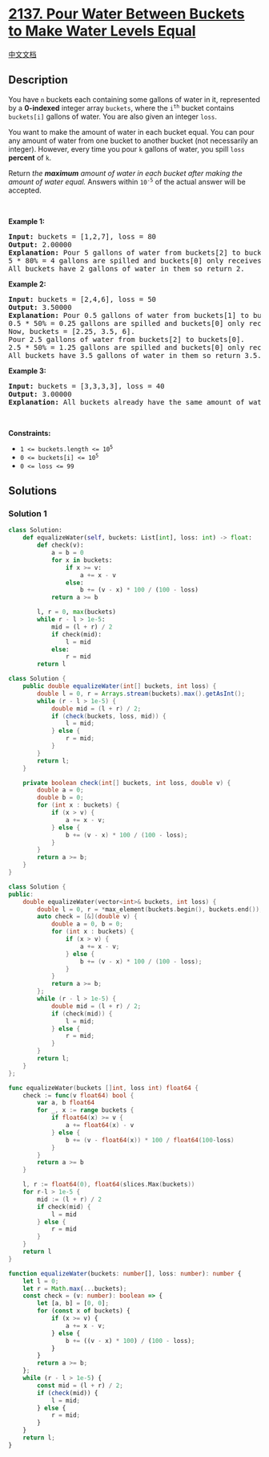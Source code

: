 # [2137. Pour Water Between Buckets to Make Water Levels Equal](https://leetcode.com/problems/pour-water-between-buckets-to-make-water-levels-equal)

[中文文档](/solution/2100-2199/2137.Pour%20Water%20Between%20Buckets%20to%20Make%20Water%20Levels%20Equal/README.md)

<!-- tags:Array,Binary Search -->

## Description

<p>You have <code>n</code> buckets each containing some gallons of water in it, represented by a <strong>0-indexed</strong> integer array <code>buckets</code>, where the <code>i<sup>th</sup></code> bucket contains <code>buckets[i]</code> gallons of water. You are also given an integer <code>loss</code>.</p>

<p>You want to make the amount of water in each bucket equal. You can pour any amount of water from one bucket to another bucket (not necessarily an integer). However, every time you pour <code>k</code> gallons of water, you spill <code>loss</code> <strong>percent</strong> of <code>k</code>.</p>

<p>Return <em>the <strong>maximum</strong> amount of water in each bucket after making the amount of water equal. </em>Answers within <code>10<sup>-5</sup></code> of the actual answer will be accepted.</p>

<p>&nbsp;</p>
<p><strong class="example">Example 1:</strong></p>

<pre>
<strong>Input:</strong> buckets = [1,2,7], loss = 80
<strong>Output:</strong> 2.00000
<strong>Explanation:</strong> Pour 5 gallons of water from buckets[2] to buckets[0].
5 * 80% = 4 gallons are spilled and buckets[0] only receives 5 - 4 = 1 gallon of water.
All buckets have 2 gallons of water in them so return 2.
</pre>

<p><strong class="example">Example 2:</strong></p>

<pre>
<strong>Input:</strong> buckets = [2,4,6], loss = 50
<strong>Output:</strong> 3.50000
<strong>Explanation:</strong> Pour 0.5 gallons of water from buckets[1] to buckets[0].
0.5 * 50% = 0.25 gallons are spilled and buckets[0] only receives 0.5 - 0.25 = 0.25 gallons of water.
Now, buckets = [2.25, 3.5, 6].
Pour 2.5 gallons of water from buckets[2] to buckets[0].
2.5 * 50% = 1.25 gallons are spilled and buckets[0] only receives 2.5 - 1.25 = 1.25 gallons of water.
All buckets have 3.5 gallons of water in them so return 3.5.
</pre>

<p><strong class="example">Example 3:</strong></p>

<pre>
<strong>Input:</strong> buckets = [3,3,3,3], loss = 40
<strong>Output:</strong> 3.00000
<strong>Explanation:</strong> All buckets already have the same amount of water in them.
</pre>

<p>&nbsp;</p>
<p><strong>Constraints:</strong></p>

<ul>
	<li><code>1 &lt;= buckets.length &lt;= 10<sup>5</sup></code></li>
	<li><code>0 &lt;= buckets[i] &lt;= 10<sup>5</sup></code></li>
	<li><code>0 &lt;= loss &lt;= 99</code></li>
</ul>

## Solutions

### Solution 1

<!-- tabs:start -->

```python
class Solution:
    def equalizeWater(self, buckets: List[int], loss: int) -> float:
        def check(v):
            a = b = 0
            for x in buckets:
                if x >= v:
                    a += x - v
                else:
                    b += (v - x) * 100 / (100 - loss)
            return a >= b

        l, r = 0, max(buckets)
        while r - l > 1e-5:
            mid = (l + r) / 2
            if check(mid):
                l = mid
            else:
                r = mid
        return l
```

```java
class Solution {
    public double equalizeWater(int[] buckets, int loss) {
        double l = 0, r = Arrays.stream(buckets).max().getAsInt();
        while (r - l > 1e-5) {
            double mid = (l + r) / 2;
            if (check(buckets, loss, mid)) {
                l = mid;
            } else {
                r = mid;
            }
        }
        return l;
    }

    private boolean check(int[] buckets, int loss, double v) {
        double a = 0;
        double b = 0;
        for (int x : buckets) {
            if (x > v) {
                a += x - v;
            } else {
                b += (v - x) * 100 / (100 - loss);
            }
        }
        return a >= b;
    }
}
```

```cpp
class Solution {
public:
    double equalizeWater(vector<int>& buckets, int loss) {
        double l = 0, r = *max_element(buckets.begin(), buckets.end());
        auto check = [&](double v) {
            double a = 0, b = 0;
            for (int x : buckets) {
                if (x > v) {
                    a += x - v;
                } else {
                    b += (v - x) * 100 / (100 - loss);
                }
            }
            return a >= b;
        };
        while (r - l > 1e-5) {
            double mid = (l + r) / 2;
            if (check(mid)) {
                l = mid;
            } else {
                r = mid;
            }
        }
        return l;
    }
};
```

```go
func equalizeWater(buckets []int, loss int) float64 {
	check := func(v float64) bool {
		var a, b float64
		for _, x := range buckets {
			if float64(x) >= v {
				a += float64(x) - v
			} else {
				b += (v - float64(x)) * 100 / float64(100-loss)
			}
		}
		return a >= b
	}

	l, r := float64(0), float64(slices.Max(buckets))
	for r-l > 1e-5 {
		mid := (l + r) / 2
		if check(mid) {
			l = mid
		} else {
			r = mid
		}
	}
	return l
}
```

```ts
function equalizeWater(buckets: number[], loss: number): number {
    let l = 0;
    let r = Math.max(...buckets);
    const check = (v: number): boolean => {
        let [a, b] = [0, 0];
        for (const x of buckets) {
            if (x >= v) {
                a += x - v;
            } else {
                b += ((v - x) * 100) / (100 - loss);
            }
        }
        return a >= b;
    };
    while (r - l > 1e-5) {
        const mid = (l + r) / 2;
        if (check(mid)) {
            l = mid;
        } else {
            r = mid;
        }
    }
    return l;
}
```

<!-- tabs:end -->

<!-- end -->
